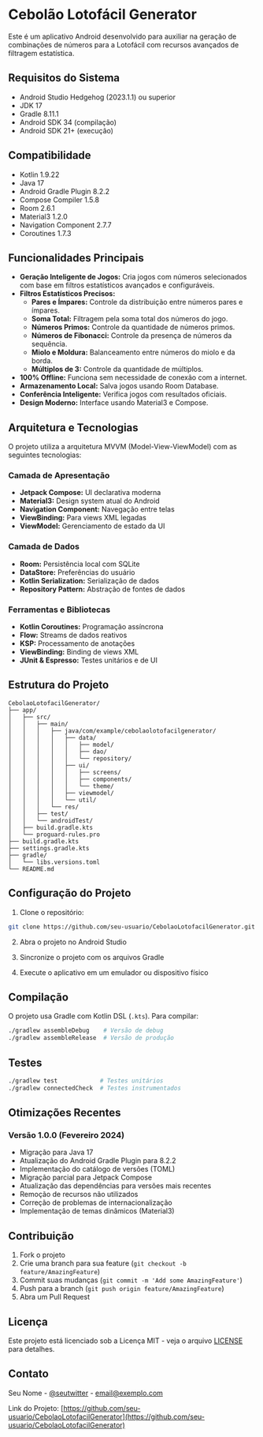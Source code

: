 # Cebolão Lotofácil Generator

Este é um aplicativo Android desenvolvido para auxiliar na geração de combinações de números para a Lotofácil com recursos avançados de filtragem estatística.

## Requisitos do Sistema

- Android Studio Hedgehog (2023.1.1) ou superior
- JDK 17
- Gradle 8.11.1
- Android SDK 34 (compilação)
- Android SDK 21+ (execução)

## Compatibilidade

- Kotlin 1.9.22
- Java 17
- Android Gradle Plugin 8.2.2
- Compose Compiler 1.5.8
- Room 2.6.1
- Material3 1.2.0
- Navigation Component 2.7.7
- Coroutines 1.7.3

## Funcionalidades Principais

* **Geração Inteligente de Jogos:** Cria jogos com números selecionados com base em filtros estatísticos avançados e configuráveis.
* **Filtros Estatísticos Precisos:** 
  * **Pares e Ímpares:** Controle da distribuição entre números pares e ímpares.
  * **Soma Total:** Filtragem pela soma total dos números do jogo.
  * **Números Primos:** Controle da quantidade de números primos.
  * **Números de Fibonacci:** Controle da presença de números da sequência.
  * **Miolo e Moldura:** Balanceamento entre números do miolo e da borda.
  * **Múltiplos de 3:** Controle da quantidade de múltiplos.
* **100% Offline:** Funciona sem necessidade de conexão com a internet.
* **Armazenamento Local:** Salva jogos usando Room Database.
* **Conferência Inteligente:** Verifica jogos com resultados oficiais.
* **Design Moderno:** Interface usando Material3 e Compose.

## Arquitetura e Tecnologias

O projeto utiliza a arquitetura MVVM (Model-View-ViewModel) com as seguintes tecnologias:

### Camada de Apresentação
- **Jetpack Compose:** UI declarativa moderna
- **Material3:** Design system atual do Android
- **Navigation Component:** Navegação entre telas
- **ViewBinding:** Para views XML legadas
- **ViewModel:** Gerenciamento de estado da UI

### Camada de Dados
- **Room:** Persistência local com SQLite
- **DataStore:** Preferências do usuário
- **Kotlin Serialization:** Serialização de dados
- **Repository Pattern:** Abstração de fontes de dados

### Ferramentas e Bibliotecas
- **Kotlin Coroutines:** Programação assíncrona
- **Flow:** Streams de dados reativos
- **KSP:** Processamento de anotações
- **ViewBinding:** Binding de views XML
- **JUnit & Espresso:** Testes unitários e de UI

## Estrutura do Projeto

```
CebolaoLotofacilGenerator/
├── app/
│   ├── src/
│   │   ├── main/
│   │   │   ├── java/com/example/cebolaolotofacilgenerator/
│   │   │   │   ├── data/
│   │   │   │   │   ├── model/
│   │   │   │   │   ├── dao/
│   │   │   │   │   └── repository/
│   │   │   │   ├── ui/
│   │   │   │   │   ├── screens/
│   │   │   │   │   ├── components/
│   │   │   │   │   └── theme/
│   │   │   │   ├── viewmodel/
│   │   │   │   └── util/
│   │   │   └── res/
│   │   ├── test/
│   │   └── androidTest/
│   ├── build.gradle.kts
│   └── proguard-rules.pro
├── build.gradle.kts
├── settings.gradle.kts
├── gradle/
│   └── libs.versions.toml
└── README.md
```

## Configuração do Projeto

1. Clone o repositório:
```bash
git clone https://github.com/seu-usuario/CebolaoLotofacilGenerator.git
```

2. Abra o projeto no Android Studio

3. Sincronize o projeto com os arquivos Gradle

4. Execute o aplicativo em um emulador ou dispositivo físico

## Compilação

O projeto usa Gradle com Kotlin DSL (`.kts`). Para compilar:

```bash
./gradlew assembleDebug    # Versão de debug
./gradlew assembleRelease  # Versão de produção
```

## Testes

```bash
./gradlew test            # Testes unitários
./gradlew connectedCheck  # Testes instrumentados
```

## Otimizações Recentes

### Versão 1.0.0 (Fevereiro 2024)
- Migração para Java 17
- Atualização do Android Gradle Plugin para 8.2.2
- Implementação do catálogo de versões (TOML)
- Migração parcial para Jetpack Compose
- Atualização das dependências para versões mais recentes
- Remoção de recursos não utilizados
- Correção de problemas de internacionalização
- Implementação de temas dinâmicos (Material3)

## Contribuição

1. Fork o projeto
2. Crie uma branch para sua feature (`git checkout -b feature/AmazingFeature`)
3. Commit suas mudanças (`git commit -m 'Add some AmazingFeature'`)
4. Push para a branch (`git push origin feature/AmazingFeature`)
5. Abra um Pull Request

## Licença

Este projeto está licenciado sob a Licença MIT - veja o arquivo [LICENSE](LICENSE) para detalhes.

## Contato

Seu Nome - [@seutwitter](https://twitter.com/seutwitter) - email@exemplo.com

Link do Projeto: [https://github.com/seu-usuario/CebolaoLotofacilGenerator](https://github.com/seu-usuario/CebolaoLotofacilGenerator)